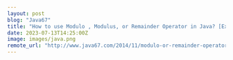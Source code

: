 ```yaml
---
layout: post
blog: "Java67"
title: "How to use Modulo , Modulus, or Remainder Operator in Java? [Example]"
date: 2023-07-13T14:25:00Z
image: images/java.png
remote_url: "http://www.java67.com/2014/11/modulo-or-remainder-operator-in-java.html"
---
```

